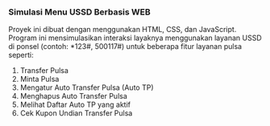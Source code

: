 ###   Simulasi Menu USSD Berbasis WEB

Proyek ini dibuat dengan menggunakan HTML, CSS, dan JavaScript. Program ini mensimulasikan interaksi layaknya menggunakan layanan USSD di ponsel (contoh: *123#, 500117#) untuk beberapa fitur layanan pulsa seperti:
1. Transfer Pulsa
2. Minta Pulsa
3. Mengatur Auto Transfer Pulsa (Auto TP)
4. Menghapus Auto Transfer Pulsa
5. Melihat Daftar Auto TP yang aktif
6. Cek Kupon Undian Transfer Pulsa
